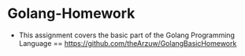# Golang-Homework


- This assignment covers the basic part of the Golang Programming Language == https://github.com/theArzuw/GolangBasicHomework
